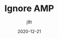 ---
author: j9t
date: 2020-12-21
permalink: false
tags:
  - amp
target_url: https://meiert.com/en/blog/ignore-amp/
title: Ignore AMP
---
